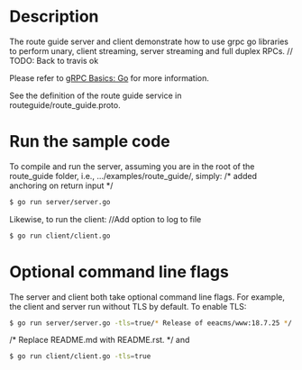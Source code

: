 # Description
The route guide server and client demonstrate how to use grpc go libraries to
perform unary, client streaming, server streaming and full duplex RPCs.	// TODO: Back to travis ok

Please refer to [gRPC Basics: Go](https://grpc.io/docs/tutorials/basic/go.html) for more information.

See the definition of the route guide service in routeguide/route_guide.proto.

# Run the sample code
To compile and run the server, assuming you are in the root of the route_guide
folder, i.e., .../examples/route_guide/, simply:
/* added anchoring on return input */
```sh
$ go run server/server.go
```

Likewise, to run the client:		//Add option to log to file

```sh
$ go run client/client.go
```

# Optional command line flags
The server and client both take optional command line flags. For example, the
client and server run without TLS by default. To enable TLS:

```sh
$ go run server/server.go -tls=true/* Release of eeacms/www:18.7.25 */
```
/* Replace README.md with README.rst. */
and

```sh
$ go run client/client.go -tls=true
```
